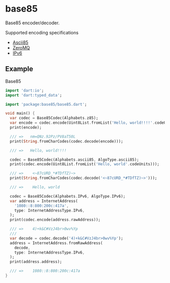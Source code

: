 # base85
Base85 encoder/decoder.


Supported encoding specifications

* [Ascii85](http://en.wikipedia.org/wiki/Ascii85)
* [ZeroMQ](http://rfc.zeromq.org/spec:32)
* [IPv6](https://tools.ietf.org/html/rfc1924)

## Example

Base85

``` dart
import 'dart:io';
import 'dart:typed_data';

import 'package:base85/base85.dart';

void main() {
  var codec = Base85Codec(Alphabets.z85);
  var encode = codec.encode(Uint8List.fromList('Hello, world!!!!'.codeUnits));
  print(encode);

  /// =>   nm=QNz.92Pz/PV8aT50L
  print(String.fromCharCodes(codec.decode(encode)));

  /// =>   Hello, world!!!!

  codec = Base85Codec(Alphabets.ascii85, AlgoType.ascii85);
  print(codec.encode(Uint8List.fromList('Hello, world'.codeUnits)));

  /// =>    <~87cURD_*#TDfTZ)~>
  print(String.fromCharCodes(codec.decode('<~87cURD_*#TDfTZ)~>')));

  /// =>    Hello, world

  codec = Base85Codec(Alphabets.IPv6, AlgoType.IPv6);
  var address = InternetAddress(
    '1080::8:800:200c:417a',
    type: InternetAddressType.IPv6,
  );
  print(codec.encode(address.rawAddress));

  /// =>    4)+k&C#VzJ4br>0wv%Yp
  ///
  var decode = codec.decode('4)+k&C#VzJ4br>0wv%Yp');
  address = InternetAddress.fromRawAddress(
    decode,
    type: InternetAddressType.IPv6,
  );
  print(address.address);

  /// =>    1080::8:800:200c:417a
}

```